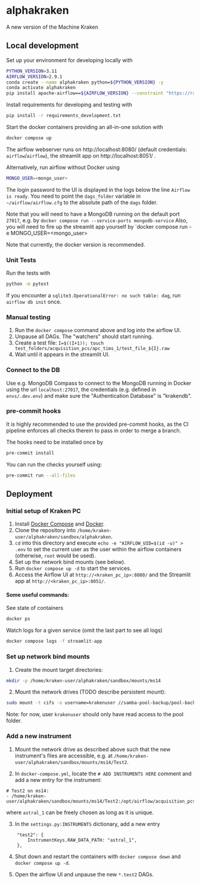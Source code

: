 # alphakraken
A new version of the Machine Kraken

## Local development
Set up your environment for developing locally with
```bash
PYTHON_VERSION=3.11
AIRFLOW_VERSION=2.9.1
conda create --name alphakraken python=${PYTHON_VERSION} -y
conda activate alphakraken
pip install apache-airflow==${AIRFLOW_VERSION} --constraint "https://raw.githubusercontent.com/apache/airflow/constraints-${AIRFLOW_VERSION}/constraints-${PYTHON_VERSION}.txt"
```

Install requirements for developing and testing with
```bash
pip install -r requirements_development.txt
```

Start the docker containers providing an all-in-one solution with
```bash
docker compose up
```
The airflow webserver runs on http://localhost:8080/ (default credentials: `airflow`/`airflow`), the streamlit app on http://localhost:8051/ .

Alternatively, run airflow without Docker using
```bash
MONGO_USER=<mongo_user>
```
The login password to the UI is displayed in the logs below the line `Airflow is ready`.
You need to point the `dags_folder` variable in ` ~/airflow/airflow.cfg` to the absolute path of the `dags` folder.

Note that you will need to have a MongoDB running on the default port `27017`, e.g. by
`docker compose run --service-ports mongodb-service`
Also, you will need to fire up the streamlit app yourself by `docker compose run -e MONGO_USER=<mongo_user>

Note that currently, the docker version is recommended.

### Unit Tests
Run the tests with
```bash
python -m pytest
```
If you encounter a `sqlite3.OperationalError: no such table: dag`, run `airflow db init` once.

### Manual testing
1. Run the `docker compose` command above and log into the airflow UI.
2. Unpause all DAGs. The "watchers" should start running.
3. Create a test file: `I=$((I+1)); touch test_folders/acquisition_pcs/apc_tims_1/test_file_${I}.raw`
4. Wait until it appears in the streamlit UI.

### Connect to the DB
Use e.g. MongoDB Compass to connect to the MongoDB running in Docker using the url `localhost:27017`,
the credentials (e.g. defined in `envs/.dev.env`) and make sure the "Authentication Database" is "krakendb".

### pre-commit hooks
It is highly recommended to use the provided pre-commit hooks, as the CI pipeline enforces all checks therein to
pass in order to merge a branch.

The hooks need to be installed once by
```bash
pre-commit install
```
You can run the checks yourself using:
```bash
pre-commit run --all-files
```

## Deployment
### Initial setup of Kraken PC
1. Install
[Docker Compose](https://docs.docker.com/engine/install/ubuntu/) and
[Docker](https://docs.docker.com/compose/install/linux/#install-using-the-repository).
2. Clone the repository into `/home/kraken-user/alphakraken/sandbox/alphakraken`.
3. `cd` into this directory and execute `echo -e "AIRFLOW_UID=$(id -u)" > .env` to set the current user as the user
within the airflow containers (otherwise, `root` would be used).
4. Set up the network bind mounts (see below).
5. Run `docker compose up -d` to start the services.
6. Access the Airflow UI at `http://<kraken_pc_ip>:8080/` and the Streamlit app at `http://<kraken_pc_ip>:8051/`.

#### Some useful commands:
See state of containers
```bash
docker ps
```

Watch logs for a given service (omit the last part to see all logs)
```bash
docker compose logs -f streamlit-app
```


### Set up network bind mounts
1. Create the mount target directories:
```bash
mkdir -p /home/kraken-user/alphakraken/sandbox/mounts/ms14
```
2. Mount the network drives (TODO describe persistent mount):
```bash
sudo mount -t cifs -o username=krakenuser //samba-pool-backup/pool-backup /home/kraken-user/alphakraken/sandbox/mounts/ms14
```
Note: for now, user `krakenuser` should only have read access to the pool folder.

### Add a new instrument
1. Mount the network drive as described above such that the new instrument's files are accessible,
e.g. at  `/home/kraken-user/alphakraken/sandbox/mounts/ms14/Test2`.

2. In `docker-compose.yml`, locate the `# ADD INSTRUMENTS HERE` comment and add a new entry for the instrument:
```
# Test2 on ms14:
- /home/kraken-user/alphakraken/sandbox/mounts/ms14/Test2:/opt/airflow/acquisition_pcs/astral_1
```
where `astral_1` can be freely chosen as long as it is unique.

3. In the `settings.py:INSTRUMENTS` dictionary, add a new entry
```
    "test2": {
        InstrumentKeys.RAW_DATA_PATH: "astral_1",
    },
```

4. Shut down and restart the containers with `docker compose down` and `docker compose up -d`.

5. Open the airflow UI and unpause the new `*.test2` DAGs.
